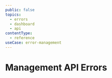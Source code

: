 ```yaml
---
public: false
topics:
  - errors
  - dashboard
  - api
contentType:
  - reference
useCase: error-management
---
```


# Management API Errors